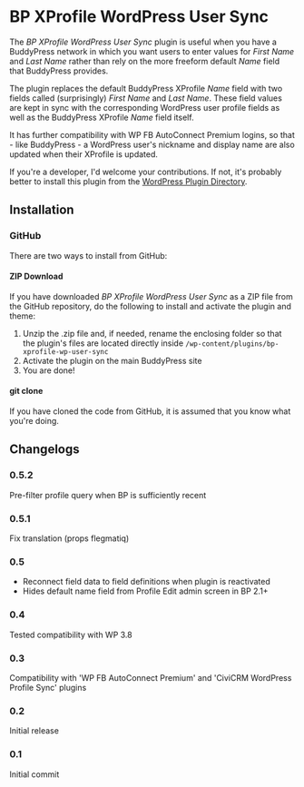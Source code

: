 BP XProfile WordPress User Sync
===============================

The *BP XProfile WordPress User Sync* plugin is useful when you have a BuddyPress network in which you want users to enter values for *First Name* and *Last Name* rather than rely on the more freeform default *Name* field that BuddyPress provides.

The plugin replaces the default BuddyPress XProfile *Name* field with two fields called (surprisingly) *First Name* and *Last Name*. These field values are kept in sync with the corresponding WordPress user profile fields as well as the BuddyPress XProfile *Name* field itself.

It has further compatibility with WP FB AutoConnect Premium logins, so that - like BuddyPress - a WordPress user's nickname and display name are also updated when their XProfile is updated.

If you're a developer, I'd welcome your contributions. If not, it's probably better to install this plugin from the [WordPress Plugin Directory](http://wordpress.org/plugins/bp-xprofile-wp-user-sync/).

## Installation ##

### GitHub ###

There are two ways to install from GitHub:

#### ZIP Download ####

If you have downloaded *BP XProfile WordPress User Sync* as a ZIP file from the GitHub repository, do the following to install and activate the plugin and theme:

1. Unzip the .zip file and, if needed, rename the enclosing folder so that the plugin's files are located directly inside `/wp-content/plugins/bp-xprofile-wp-user-sync`
2. Activate the plugin on the main BuddyPress site
3. You are done!

#### git clone ####

If you have cloned the code from GitHub, it is assumed that you know what you're doing.

## Changelogs ##

### 0.5.2 ###

Pre-filter profile query when BP is sufficiently recent

### 0.5.1 ###

Fix translation (props flegmatiq)

### 0.5 ###

* Reconnect field data to field definitions when plugin is reactivated
* Hides default name field from Profile Edit admin screen in BP 2.1+

### 0.4 ###

Tested compatibility with WP 3.8

### 0.3 ###

Compatibility with 'WP FB AutoConnect Premium' and 'CiviCRM WordPress Profile Sync' plugins

### 0.2 ###

Initial release

### 0.1 ###

Initial commit
